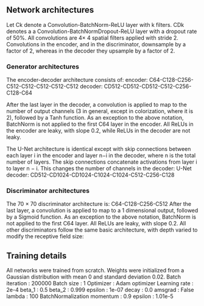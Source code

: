
## Network architectures

Let Ck denote a Convolution-BatchNorm-ReLU layer with k filters. CDk denotes a a Convolution-BatchNormDropout-ReLU layer with a dropout rate of 50%. All convolutions are 4× 4 spatial filters applied with stride 2. Convolutions in the encoder, and in the discriminator, downsample by a factor of 2, whereas in the decoder they upsample by a factor of 2.

### Generator architectures
The encoder-decoder architecture consists of:
encoder:
C64-C128-C256-C512-C512-C512-C512-C512
decoder:
CD512-CD512-CD512-C512-C256-C128-C64

After the last layer in the decoder, a convolution is applied to map to the number of output channels (3 in general, except in colorization, where it is 2), followed by a Tanh function. As an exception to the above notation, BatchNorm
is not applied to the first C64 layer in the encoder.
All ReLUs in the encoder are leaky, with slope 0.2, while ReLUs in the decoder are not leaky.

The U-Net architecture is identical except with skip connections between each layer i in the encoder and layer n−i in the decoder, where n is the total number of layers. The skip connections concatenate activations from layer i to
layer n − i. This changes the number of channels in the decoder:
U-Net decoder:
CD512-CD1024-CD1024-C1024-C1024-C512-C256-C128

### Discriminator architectures
The 70 × 70 discriminator architecture is:
C64-C128-C256-C512
After the last layer, a convolution is applied to map to a 1
dimensional output, followed by a Sigmoid function. As an exception to the above notation, BatchNorm is not applied to the first C64 layer. All ReLUs are leaky, with slope 0.2. All other discriminators follow the same basic architecture, with depth varied to modify the receptive field size:

## Training details

All networks were trained from scratch. Weights were initialized from a Gaussian distribution with mean 0 and standard deviation 0.02.
Batch iteration : 200000
Batch size : 1
Optimizer : Adam optimizer
Learning rate : 2e-4
beta_1 : 0.5
beta_2 : 0.999
epsilon : 1e-07
decay : 0.0
amsgrad : False
lambda : 100
BatchNormalization
momentum : 0.9
epsilon : 1.01e-5
